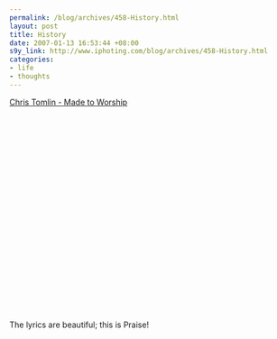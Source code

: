 ```yaml
--- 
permalink: /blog/archives/458-History.html
layout: post
title: History
date: 2007-01-13 16:53:44 +08:00
s9y_link: http://www.iphoting.com/blog/archives/458-History.html
categories: 
- life
- thoughts
---
```

<p class="break"><p><a onclick="_gaq.push(['_trackPageview', '/extlink/phobos.apple.com/WebObjects/MZStore.woa/wa/viewAlbum?playlistId=188446582&amp;amp;s=143441&amp;amp;i=188446647']);"  href="http://phobos.apple.com/WebObjects/MZStore.woa/wa/viewAlbum?playlistId=188446582&amp;s=143441&amp;i=188446647">Chris Tomlin - Made to Worship</a></p><p class="whiteline"><object width="425" height="350"><param name="movie" value="http://www.youtube.com/v/CeFAYZ4LJSY"></param><param name="wmode" value="transparent"></param><embed src="http://www.youtube.com/v/CeFAYZ4LJSY" type="application/x-shockwave-flash" wmode="transparent" width="425" height="350"></embed></object></p>
</p><p class="break"><p>The lyrics are beautiful; this is Praise!</p></p>
